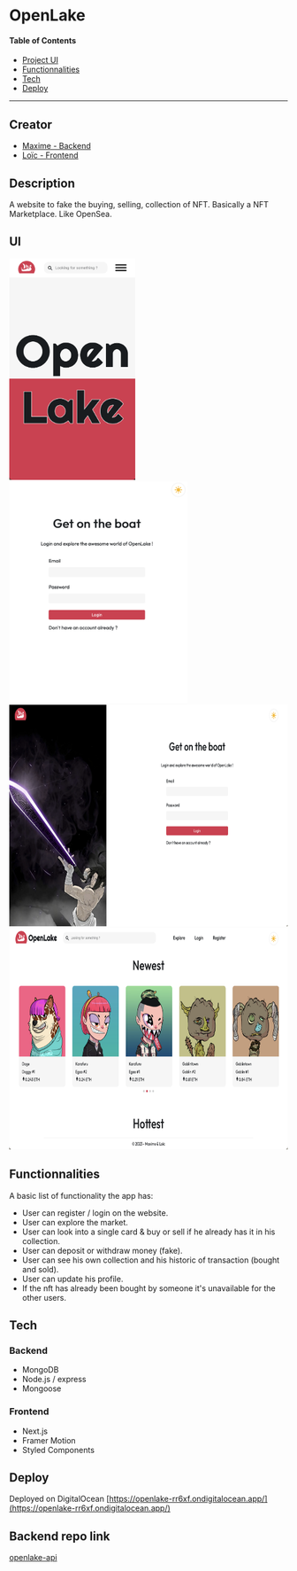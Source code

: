 # OpenLake

#### Table of Contents

-   [Project UI](#ui)
-   [Functionnalities](#functionnalities)
-   [Tech](#tech)
-   [Deploy](#deploy)

---

## Creator
- <a href="https://github.com/MaximeHoll">Maxime - Backend<a/>
- <a href="https://github.com/Shikibata">Loïc - Frontend<a/>

## Description
A website to fake the buying, selling, collection of NFT. Basically a NFT Marketplace. Like OpenSea.


## UI
<img src="./home-mobile.jpg" height=400/><img src="./login-mobile.jpg" height=400/><img src="./login-desktop.jpg" height=400/><img src="./explore-desktop.jpg" height=400/>

## Functionnalities
A basic list of functionality the app has:
- User can register / login on the website.
- User can explore the market.
- User can look into a single card & buy or sell if he already has it in his collection.
- User can deposit or withdraw money (fake).
- User can see his own collection and his historic of transaction (bought and sold).
- User can update his profile.
- If the nft has already been bought by someone it's unavailable for the other users.


## Tech 
### Backend
- MongoDB 
- Node.js / express
- Mongoose
### Frontend
- Next.js
- Framer Motion
- Styled Components

## Deploy
 Deployed on DigitalOcean [https://openlake-rr6xf.ondigitalocean.app/](https://openlake-rr6xf.ondigitalocean.app/)
 
## Backend repo link
<a href="https://github.com/Shikibata/openlake-api">openlake-api<a/>

